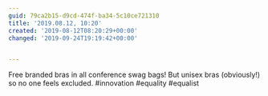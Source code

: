 ```yaml
---
guid: 79ca2b15-d9cd-474f-ba34-5c10ce721310
title: '2019.08.12, 10:20'
created: '2019-08-12T08:20:29+00:00'
changed: '2019-09-24T19:19:42+00:00'


---
```


Free branded bras in all conference swag bags! But unisex bras (obviously!) so no one feels excluded. #innovation #equality #equalist
